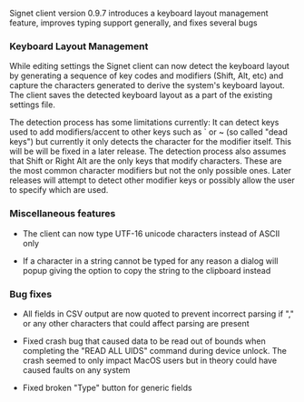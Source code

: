 Signet client version 0.9.7 introduces a keyboard layout management feature, improves typing support generally, and fixes several bugs

### Keyboard Layout Management 

While editing settings the Signet client can now detect the keyboard layout by
generating a sequence of key codes and modifiers (Shift, Alt, etc) and capture
the characters generated to derive the system's keyboard layout. The client
saves the detected keyboard layout as a part of the existing settings file.

The detection process has some limitations currently: It can detect keys used to
add modifiers/accent to other keys such as ` or ~ (so called "dead keys") but
currently it only detects the character for the modifier itself. This will be
will be fixed in a later release. The detection process also assumes that
 Shift or Right Alt are the only keys that modify characters. These are the most
common character modifiers but not the only possible ones. Later releases
will attempt to detect other modifier keys or possibly allow the user to
specify which are used.

### Miscellaneous features

* The client can now type UTF-16 unicode characters instead of ASCII only

* If a character in a string cannot be typed for any reason a dialog will popup
giving the option to copy the string to the clipboard instead

### Bug fixes

* All fields in CSV output are now quoted to prevent incorrect parsing if "," or
any other characters that could affect parsing are present 

* Fixed crash bug that caused data to be read out of bounds when completing the
"READ ALL UIDS" command during device unlock. The crash seemed to only impact
MacOS users but in theory could have caused faults on any system

* Fixed broken "Type" button for generic fields
